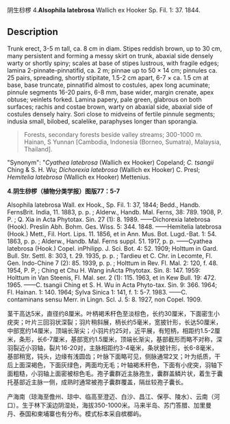 阴生桫椤
4.**Alsophila latebrosa** Wallich ex Hooker Sp. Fil. 1: 37. 1844.

## Description
Trunk erect, 3-5 m tall, ca. 8 cm in diam. Stipes reddish brown, up to 30 cm, many persistent and forming a messy skirt on trunk, abaxial side densely warty or shortly spiny; scales at base of stipes lustrous, with fragile edges; lamina 2-pinnate-pinnatifid, ca. 2 m; pinnae up to 50 × 14 cm; pinnules ca. 25 pairs, spreading, shortly stipitate, 1.5-2 cm apart, 6-7 × ca. 1.5 cm at base, base truncate, pinnatifid almost to costules, apex long acuminate; pinnule segments 16-20 pairs, 6-8 mm, base wider, margin crenate, apex obtuse; veinlets forked. Lamina papery, pale green, glabrous on both surfaces; rachis and costae brown, warty on abaxial side, abaxial side of costules densely hairy. Sori close to midveins of fertile pinnule segments; indusia small, bilobed, scalelike, paraphyses longer than sporangia.


> Forests, secondary forests beside valley streams; 300-1000 m. Hainan, S Yunnan [Cambodia, Indonesia (Borneo, Sumatra), Malaysia, Thailand].

  "Synonym": "*Cyathea latebrosa* (Wallich ex Hooker) Copeland; *C.* *tsangii* Ching &amp; S. H. Wu; *Dichorexia latebrosa* (Wallich ex Hooker) C. Presl; *Hemitelia latebrosa* (Wallich ex Hooker) Mettenius.

**4.阴生桫椤（植物分类学报）图版77：5-7**

Alsophila latebrosa Wall. ex Hook., Sp. Fil. 1: 37, 1844; Bedd., Handb. FernsBrit. India, 11. 1883, p. p. ; Alderw., Handb. Mal. Ferns, 38: 789. 1908, P. P. ; Q. Xia in Acta Phytotax. Sin. 27 (1): 8. 1989. ——Dichorexia latebrosa (Hook). Preslin Abh. Bohm. Ges. Wiss. 5: 344. 1848. ——Hemitelia latebrosa (Hook.) Mett., Fil. Hort. Lips. 11. 1856, et in Ann. Mus. Bot. Lugd.-Bat. 1: 54. 1863, p. p. ; Alderw., Handb. Mal. Ferns suppl. 51. 1917, p. p. ——Cyathea latebrosa (Hook.) Copel. inPhilipp. J. Sci. Bot. 4: 52. 1909; Holttum in Gard. Bull. Str. Settl. 8: 303, t. 29. 1935, p. p. ; Tardieu et C. Chr. in Lecomte, Fl. Gen. Indo-Chine 7 (2): 85. 1939, p. p. ; Holttum in Rev. Fl. Mal. 2: 120, f. 48. 1954, P. P, ; Ching et Chu H. Wang inActa Phytotax. Sin. 8: 147. 1959: Holttum in Van Steenis, Fl. Mal. ser. 2 (1): 115. 1963, et in Kew Bull. 19: 472. 1965. ——C. tsangii Ching et S. H. Wu in Acta Phyto-tax. Sin. 9: 366. 1964; Fl. Hainan. 1: 140. 1964; Sylva Sinica 1: 141, f. 1: 5-7. 1983. ——C. contaminans sensu Merr. in Lingn. Scl. J. 5: 8. 1927, non Copel. 1909.

茎干高达5米，直径约8厘米。叶柄褐禾秆色至淡棕色，长约30厘米，下面密生小疣突；叶片三回羽状深裂；羽片稍斜展，柄长约5毫米，宽披针形，长达50厘米，中部宽约14厘米，顶端长渐尖；小羽片约25对，近平展，有短柄，相距约1.5-2厘米，条形，长6-7厘米，基部宽约1.5厘米，顶端长渐尖，基部截形而略不对称，深羽裂近小羽轴，裂片16-20对，主脉相距约3-4毫米，条状披针形，长6-8毫米，基部稍宽，钝头，边缘有浅圆齿；叶脉下面略可见，侧脉通常2叉；叶为纸质，干后上面深褐色，下面灰绿色，两面均无毛；叶轴褐禾秆色，下面有小疣突，羽轴下面粗糙，小羽轴上面密被棕色毛。孢子囊群近主脉孢生，囊群盖鳞片状，着生于囊托基部近主脉一侧，成熟时通常被孢子囊群覆盖，隔丝较孢子囊长。

产海南（琼海至儋州、琼中、临高至澄迈、白沙、昌江、保亭、陵水）、云南（河口）。生于林下溪边阴湿处，海拔350-1000米。马来半岛、苏门答腊、加里曼丹、泰国和柬埔寨也有分布。模式标本采自槟榔屿。

